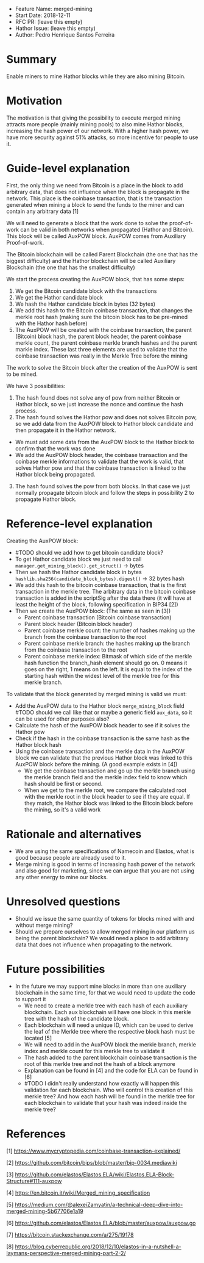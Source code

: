 - Feature Name: merged-mining
- Start Date: 2018-12-11
- RFC PR: (leave this empty)
- Hathor Issue: (leave this empty)
- Author: Pedro Henrique Santos Ferreira

# Summary
[summary]: #summary

Enable miners to mine Hathor blocks while they are also mining Bitcoin.

# Motivation
[motivation]: #motivation

The motivation is that giving the possibility to execute merged mining attracts more people (mainly mining pools) to also mine Hathor blocks, increasing the hash power of our network. With a higher hash power, we have more security against 51% attacks, so more incentive for people to use it.

# Guide-level explanation
[guide-level-explanation]: #guide-level-explanation

First, the only thing we need from Bitcoin is a place in the block to add arbitrary data, that does not influence when the block is propagate in the network. This place is the coinbase transaction, that is the transaction generated when mining a block to send the funds to the miner and can contain any arbitrary data [1]

We will need to generate a block that the work done to solve the proof-of-work can be valid in both networks when propagated (Hathor and Bitcoin). This block will be called AuxPOW block. AuxPOW comes from Auxiliary Proof-of-work.

The Bitcoin blockchain will be called Parent Blockchain (the one that has the biggest difficulty) and the Hathor blockchain will be called Auxiliary Blockchain (the one that has the smallest difficulty)

We start the process creating the AuxPOW block, that has some steps:

1. We get the Bitcoin candidate block with the transactions
2. We get the Hathor candidate block
3. We hash the Hathor candidate block in bytes (32 bytes)
4. We add this hash to the Bitcoin coinbase transaction, that changes the merkle root hash (making sure the bitcoin block has to be pre-mined with the Hathor hash before)
5. The AuxPOW will be created with the coinbase transaction, the parent (Bitcoin) block hash, the parent block header, the parent coinbase merkle count, the parent coinbase merkle branch hashes and the parent markle index. These last three elements are used to validate that the coinbase transaction was really in the Merkle Tree before the mining

The work to solve the Bitcoin block after the creation of the AuxPOW is sent to be mined.

We have 3 possibilities:

1. The hash found does not solve any of pow from neither Bitcoin or Hathor block, so we just increase the nonce and continue the hash process.
2. The hash found solves the Hathor pow and does not solves Bitcoin pow, so we add data from the AuxPOW block to Hathor block candidate and then propagate it in the Hathor network.
  - We must add some data from the AuxPOW block to the Hathor block to confirm that the work was done
  - We add the AuxPOW block header, the coinbase transaction and the coinbase merkle informations to validate that the work is valid, that solves Hathor pow and that the coinbase transaction is linked to the Hathor block being propagated.
3. The hash found solves the pow from both blocks. In that case we just normally propagate bitcoin block and follow the steps in possibility 2 to propagate Hathor block.


# Reference-level explanation
[reference-level-explanation]: #reference-level-explanation

Creating the AuxPOW block:
  - #TODO should we add how to get bitcoin candidate block?
  - To get Hathor candidate block we just need to call `manager.get_mining_block().get_struct()` -> bytes
  - Then we hash the Hathor candidate block in bytes `hashlib.sha256(candidate_block_bytes).digest()` -> 32 bytes hash
  - We add this hash to the bitcoin coinbase transaction, that is the first transaction in the merkle tree. The arbitrary data in the bitcoin coinbase transaction is added in the scriptSig after the data there (it will have at least the height of the block, following specification in BIP34 [2])
  - Then we create the AuxPOW block: (The same as seen in [3])
    - Parent coinbase transaction (Bitcoin coinbase transaction)
    - Parent block header (Bitcoin block header)
    - Parent coinbase merkle count: the number of hashes making up the branch from the coinbase transaction to the root
    - Parent coinbase merkle branch: the hashes making up the branch from the coinbase transaction to the root
    - Parent coinbase merkle index: Bitmask of which side of the merkle hash function the branch_hash element should go on. 0 means it goes on the right, 1 means on the left. It is equal to the index of the starting hash within the widest level of the merkle tree for this merkle branch.


To validate that the block generated by merged mining is valid we must:
  - Add the AuxPOW data to the Hathor block `merge_mining_block` field #TODO should we call like that or maybe a generic field `aux_data`, so it can be used for other purposes also?
  - Calculate the hash of the AuxPOW block header to see if it solves the Hathor pow
  - Check if the hash in the coinbase transaction is the same hash as the Hathor block hash
  - Using the coinbase transaction and the merkle data in the AuxPOW block we can validate that the previous Hathor block was linked to this AuxPOW block before the mining. (A good example exists in [4])
    - We get the coinbase transaction and go up the merkle branch using the merkle branch field and the merkle index field to know which hash should be first or second.
    - When we get to the merkle root, we compare the calculated root with the merkle root in the block header to see if they are equal. If they match, the Hathor block was linked to the Bitcoin block before the mining, so it's a valid work


# Rationale and alternatives
[rationale-and-alternatives]: #rationale-and-alternatives

- We are using the same specifications of Namecoin and Elastos, what is good because people are already used to it.
- Merge mining is good in terms of increasing hash power of the network and also good for marketing, since we can argue that you are not using any other energy to mine our blocks.

# Unresolved questions
[unresolved-questions]: #unresolved-questions

- Should we issue the same quantity of tokens for blocks mined with and without merge mining?
- Should we prepare ourselves to allow merged mining in our platform us being the parent blockchain? We would need a place to add arbitrary data that does not influence when propagating to the network.

# Future possibilities
[future-possibilities]: #future-possibilities

- In the future we may support mine blocks in more than one auxiliary blockchain in the same time, for that we would need to update the code to support it
  - We need to create a merkle tree with each hash of each auxiliary blockchain. Each aux blockchain will have one block in this merkle tree with the hash of the candidate block.
  - Each blockchain will need a unique ID, which can be used to derive the leaf of the Merkle tree where the respective block hash must be located [5]
  - We will need to add in the AuxPOW block the merkle branch, merkle index and merkle count for this merkle tree to validate it
  - The hash added to the parent blockchain coinbase transaction is the root of this merkle tree and not the hash of a block anymore
  - Explanation can be found in [4] and the code for ELA can be found in [6]
  - #TODO I didn't really understand how exactly will happen this validation for each blockchain. Who will control this creation of this merkle tree? And how each hash will be found in the merkle tree for each blockchain to validate that your hash was indeed inside the merkle tree?

# References
[references]: #references

[1] https://www.mycryptopedia.com/coinbase-transaction-explained/

[2] https://github.com/bitcoin/bips/blob/master/bip-0034.mediawiki

[3] https://github.com/elastos/Elastos.ELA/wiki/Elastos.ELA-Block-Structure#111-auxpow

[4] https://en.bitcoin.it/wiki/Merged_mining_specification

[5] https://medium.com/@alexeiZamyatin/a-technical-deep-dive-into-merged-mining-5b67706e1a19

[6] https://github.com/elastos/Elastos.ELA/blob/master/auxpow/auxpow.go

[7] https://bitcoin.stackexchange.com/a/275/19178

[8] https://blog.cyberrepublic.org/2018/12/10/elastos-in-a-nutshell-a-laymans-perspective-merged-mining-part-2-2/
